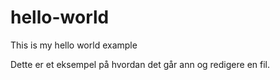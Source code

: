 # hello-world
This is my hello world example

Dette er et eksempel på hvordan det går ann og redigere en fil.

